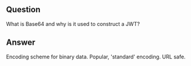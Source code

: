 ## Question

What is Base64 and why is it used to construct a JWT?

## Answer

Encoding scheme for binary data. Popular, 'standard' encoding. URL safe.